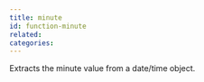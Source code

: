 ```yaml
---
title: minute
id: function-minute
related:
categories:
---
```


Extracts the minute value from a date/time object.
